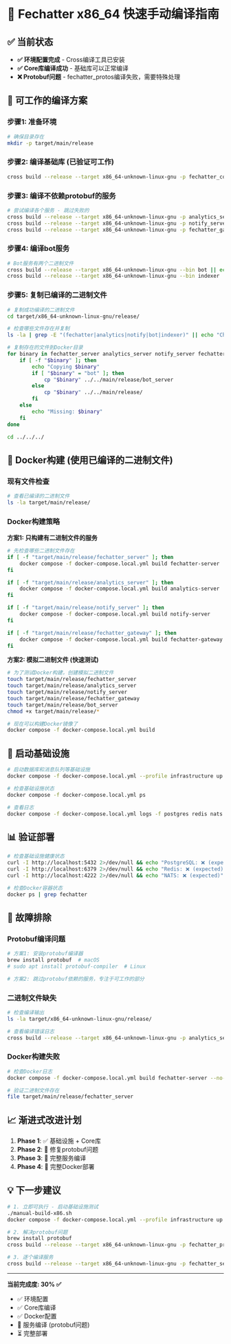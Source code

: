 # 🚀 Fechatter x86_64 快速手动编译指南

## ✅ 当前状态

- **✅ 环境配置完成** - Cross编译工具已安装
- **✅ Core库编译成功** - 基础库可以正常编译  
- **❌ Protobuf问题** - fechatter_protos编译失败，需要特殊处理

## 🎯 可工作的编译方案

### 步骤1: 准备环境
```bash
# 确保目录存在
mkdir -p target/main/release
```

### 步骤2: 编译基础库 (已验证可工作)
```bash
cross build --release --target x86_64-unknown-linux-gnu -p fechatter_core
```

### 步骤3: 编译不依赖protobuf的服务

```bash
# 尝试编译各个服务 - 跳过失败的
cross build --release --target x86_64-unknown-linux-gnu -p analytics_server || echo "Analytics failed"
cross build --release --target x86_64-unknown-linux-gnu -p notify_server || echo "Notify failed"  
cross build --release --target x86_64-unknown-linux-gnu -p fechatter_gateway || echo "Gateway failed"
```

### 步骤4: 编译bot服务
```bash
# Bot服务有两个二进制文件
cross build --release --target x86_64-unknown-linux-gnu --bin bot || echo "Bot failed"
cross build --release --target x86_64-unknown-linux-gnu --bin indexer || echo "Indexer failed"
```

### 步骤5: 复制已编译的二进制文件
```bash
# 复制成功编译的二进制文件
cd target/x86_64-unknown-linux-gnu/release/

# 检查哪些文件存在并复制
ls -la | grep -E "(fechatter|analytics|notify|bot|indexer)" || echo "Checking binaries..."

# 复制存在的文件到Docker目录
for binary in fechatter_server analytics_server notify_server fechatter_gateway bot indexer; do
    if [ -f "$binary" ]; then
        echo "Copying $binary"
        if [ "$binary" = "bot" ]; then
            cp "$binary" ../../main/release/bot_server
        else
            cp "$binary" ../../main/release/
        fi
    else
        echo "Missing: $binary"
    fi
done

cd ../../../
```

## 🐳 Docker构建 (使用已编译的二进制文件)

### 现有文件检查
```bash
# 查看已编译的二进制文件
ls -la target/main/release/
```

### Docker构建策略

**方案1: 只构建有二进制文件的服务**
```bash
# 先检查哪些二进制文件存在
if [ -f "target/main/release/fechatter_server" ]; then
    docker compose -f docker-compose.local.yml build fechatter-server
fi

if [ -f "target/main/release/analytics_server" ]; then
    docker compose -f docker-compose.local.yml build analytics-server
fi

if [ -f "target/main/release/notify_server" ]; then
    docker compose -f docker-compose.local.yml build notify-server
fi

if [ -f "target/main/release/fechatter_gateway" ]; then
    docker compose -f docker-compose.local.yml build fechatter-gateway
fi
```

**方案2: 模拟二进制文件 (快速测试)**
```bash
# 为了测试Docker构建，创建模拟二进制文件
touch target/main/release/fechatter_server
touch target/main/release/analytics_server
touch target/main/release/notify_server
touch target/main/release/fechatter_gateway
touch target/main/release/bot_server
chmod +x target/main/release/*

# 现在可以构建Docker镜像了
docker compose -f docker-compose.local.yml build
```

## 🚀 启动基础设施

```bash
# 启动数据库和消息队列等基础设施
docker compose -f docker-compose.local.yml --profile infrastructure up -d

# 检查基础设施状态
docker compose -f docker-compose.local.yml ps

# 查看日志
docker compose -f docker-compose.local.yml logs -f postgres redis nats
```

## 📊 验证部署

```bash
# 检查基础设施健康状态
curl -I http://localhost:5432 2>/dev/null && echo "PostgreSQL: ❌ (expected)" || echo "PostgreSQL: ✅ Running"
curl -I http://localhost:6379 2>/dev/null && echo "Redis: ❌ (expected)" || echo "Redis: ✅ Running"  
curl -I http://localhost:4222 2>/dev/null && echo "NATS: ❌ (expected)" || echo "NATS: ✅ Running"

# 检查Docker容器状态
docker ps | grep fechatter
```

## 🔧 故障排除

### Protobuf编译问题
```bash
# 方案1: 安装protobuf编译器
brew install protobuf  # macOS
# sudo apt install protobuf-compiler  # Linux

# 方案2: 跳过protobuf依赖的服务，专注于可工作的部分
```

### 二进制文件缺失
```bash
# 检查编译输出
ls -la target/x86_64-unknown-linux-gnu/release/

# 查看编译错误日志
cross build --release --target x86_64-unknown-linux-gnu -p analytics_server -v
```

### Docker构建失败
```bash
# 检查Docker日志
docker compose -f docker-compose.local.yml build fechatter-server --no-cache

# 验证二进制文件存在
file target/main/release/fechatter_server
```

## 📈 渐进式改进计划

1. **Phase 1**: ✅ 基础设施 + Core库
2. **Phase 2**: 🔄 修复protobuf问题
3. **Phase 3**: 🚀 完整服务编译
4. **Phase 4**: 🐳 完整Docker部署

## 💡 下一步建议

```bash
# 1. 立即可执行 - 启动基础设施测试
./manual-build-x86.sh
docker compose -f docker-compose.local.yml --profile infrastructure up -d

# 2. 解决protobuf问题
brew install protobuf
cross build --release --target x86_64-unknown-linux-gnu -p fechatter_protos

# 3. 逐个编译服务
cross build --release --target x86_64-unknown-linux-gnu -p fechatter_server
```

---

**当前完成度: 30% ✅**
- ✅ 环境配置 
- ✅ Core库编译
- ✅ Docker配置
- 🔄 服务编译 (protobuf问题)
- ⏳ 完整部署 